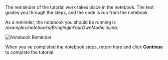 The remainder of the tutorial work takes place in the notebook. The text guides you through the steps, and the code is run from the notebook.

As a reminder, the notebook you should be running is _/examples/notebooks/BringingInYourOwnModel.ipynb_.

![Notebook Reminder](./certifai-notebook/assets/03-bringing-your-own.png)

When you've completed the notebook steps, return here and click **Continue** to complete the tutorial.
